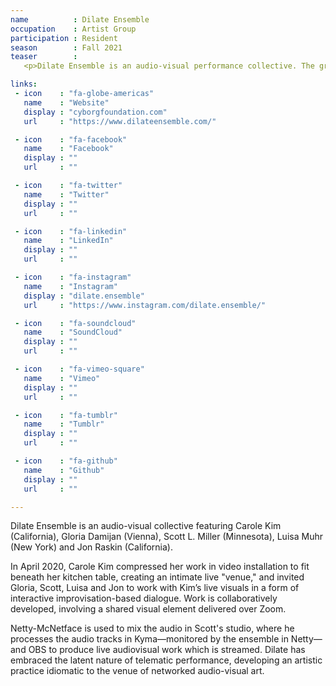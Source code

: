 ```yaml
---
name          : Dilate Ensemble
occupation    : Artist Group
participation : Resident
season        : Fall 2021
teaser        :
   <p>Dilate Ensemble is an audio-visual performance collective. The group responded to COVID lockdown with a series of improvised online performances initiated by artist Carole Kim, who compressed video installation practice to fit beneath her kitchen table. The group expanded this with live-time synced contributions from musicisans and other members of the collective.</p>

links:
 - icon    : "fa-globe-americas"
   name    : "Website"
   display : "cyborgfoundation.com"
   url     : "https://www.dilateensemble.com/"

 - icon    : "fa-facebook"
   name    : "Facebook"
   display : ""
   url     : ""

 - icon    : "fa-twitter"
   name    : "Twitter"
   display : ""
   url     : ""

 - icon    : "fa-linkedin"
   name    : "LinkedIn"
   display : ""
   url     : ""

 - icon    : "fa-instagram"
   name    : "Instagram"
   display : "dilate.ensemble"
   url     : "https://www.instagram.com/dilate.ensemble/"

 - icon    : "fa-soundcloud"
   name    : "SoundCloud"
   display : ""
   url     : ""

 - icon    : "fa-vimeo-square"
   name    : "Vimeo"
   display : ""
   url     : ""

 - icon    : "fa-tumblr"
   name    : "Tumblr"
   display : ""
   url     : ""

 - icon    : "fa-github"
   name    : "Github"
   display : ""
   url     : ""

---
```

Dilate Ensemble is an audio-visual collective featuring Carole Kim (California), Gloria Damijan (Vienna), Scott L. Miller (Minnesota), Luisa Muhr (New York) and Jon Raskin (California).

In April 2020, Carole Kim compressed her work in video installation to fit beneath her kitchen table, creating an intimate live "venue," and invited Gloria, Scott, Luisa and Jon to work with Kim’s live visuals in a form of interactive improvisation-based dialogue. Work is collaboratively developed, involving a shared visual element delivered over Zoom.

Netty-McNetface is used to mix the audio in Scott's studio, where he processes the audio tracks in Kyma—monitored by the ensemble in Netty—and OBS to produce live audiovisual work which is streamed. Dilate has embraced the latent nature of telematic performance, developing an artistic practice idiomatic to the venue of networked audio-visual art.